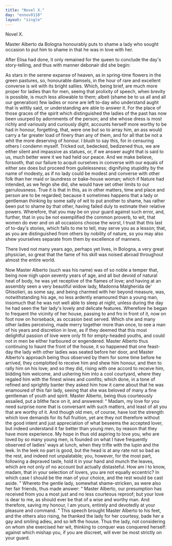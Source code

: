 ```yaml
---
title: "Novel X."
day: "ennov0110"
layout: "single"
---
```

<html>
 <head>
 </head>
 <body>
  <div id="nov0110" type="novella" who="pampinea">
   <head>
    Novel X.
   </head>
   <argument>
    <p>
     <milestone id="p01100001"/>
     Master Alberto da Bologna honourably puts to shame a
 lady who sought occasion to put him to shame in that
 he was in love with her.
    </p>
   </argument>
   <div3 type="commentary" who="author">
    <p>
     <milestone id="p01100002"/>
     <!--(sc)-->
     After
     <!--(/sc)-->
     Elisa had done, it only remained for the queen to conclude
	the day's story-telling, and thus with manner debonair did she begin:
    </p>
   </div3>
   <div3 type="commentary" who="pampinea">
    <p>
     <milestone id="p01100003"/>
     As stars in the serene expanse of heaven, as in spring-time
 flowers in the green pastures, so, honourable damsels, in the hour of
 rare and excellent converse is wit with its bright sallies.
     <milestone id="p01100004"/>
     Which,
 being brief, are much more proper for ladies than for men, seeing
 that prolixity of speech, when brevity is possible, is much less allowable
 to them; albeit (shame be to us all and all our generation) few
 ladies or none are left to-day who understand aught that is wittily
 said, or understanding are able to answer it.
     <milestone id="p01100005"/>
     For the place of those
 graces of the spirit which distinguished the ladies of the past has now
 been usurped by adornments of the person; and she whose dress is
 most richly and variously and curiously dight, accounts herself more
 worthy to be had in honour, forgetting, that, were one but so to
 array him, an ass would carry a far greater load of finery than any
 of them, and for all that be not a whit the more deserving of honour.
     <milestone id="p01100006"/>
     I blush to say this, for in censuring others I condemn myself.
 Tricked out, bedecked, bedizened thus, we are either silent and
 impassive as statues, or, if we answer aught that is said to us, much
 better were it we had held our peace. And we make believe,
 forsooth, that our failure to acquit ourselves in converse with our
 equals of either sex does but proceed from guilelessness; dignifying
 stupidity by the name of modesty, as if no lady could be modest and
 converse with other folk than her maid or laundress or bake-house
     <pb n="62"/>
     woman; which if Nature had intended, as we feign she did, she would
 have set other limits to our garrulousness.
     <milestone id="p01100007"/>
     True it is that in this, as
 in other matters, time and place and person are to be regarded;
 because it sometimes happens that a lady or gentleman thinking by
 some sally of wit to put another to shame, has rather been put to
 shame by that other, having failed duly to estimate their relative
 powers.
     <milestone id="p01100008"/>
     Wherefore, that you may be on your guard against such
 error, and, further, that in you be not exemplified the common
 proverb, to wit, that women do ever and on all occasions choose the
 worst, I trust that this last of to-day's stories, which falls to me to
 tell, may serve you as a lesson; that, as you are distinguished from
 others by nobility of nature, so you may also shew yourselves
 separate from them by excellence of manners.
    </p>
   </div3>
   <p>
    <milestone id="p01100009"/>
    There lived not many years ago, perhaps yet lives, in Bologna, a
 very great physician, so great that the fame of his skill was noised
 abroad throughout almost the entire world.
   </p>
   <p>
    Now Master Alberto (such was his name) was of so noble a
 temper that,
    <milestone id="p01100010"/>
    being now nigh upon seventy years of age, and all but
 devoid of natural heat of body, he was yet receptive of the flames of
 love; and having at an assembly seen a very beautiful widow lady,
 Madonna Malgherida de' Ghisolieri, as some say, and being charmed
 with her beyond measure, was, notwithstanding his age, no less
 ardently enamoured than a young man, insomuch that he was not
 well able to sleep at night, unless during the day he had seen the fair
 lady's lovely and delicate features.
    <milestone id="p01100011"/>
    Wherefore he began to frequent
 the vicinity of her house, passing to and fro in front of it, now on
 foot now on horseback, as occasion best served.
    <milestone id="p01100012"/>
    Which she and many
 other ladies perceiving, made merry together more than once, to see
 a man of his years and discretion in love, as if they deemed that this
 most delightful passion of love were only fit for empty-headed youths,
 and could not in men be either harboured or engendered.
    <milestone id="p01100013"/>
    Master Alberto thus continuing to haunt the front of the house, it so
 happened that one feast-day the lady with other ladies was seated
 before her door, and Master Alberto's approach being thus observed
 by them for some time before he arrived, they complotted to receive
 him and shew him honour, and then to rally him on his love;
    <milestone id="p01100014"/>
    and so they did, rising with one accord to receive him, bidding him
 welcome, and ushering him into a cool courtyard, where they regaled
    <pb n="63"/>
    him with the finest wines and comfits; which done, in a tone of
 refined and sprightly banter they asked him how it came about that
 he was enamoured of this fair lady, seeing that she was beloved of
 many a fine gentleman of youth and spirit.
    <milestone id="p01100015"/>
    Master Alberto, being
 thus courteously assailed, put a blithe face on it, and answered:
    <q direct="unspecified">
     Madam, my love for you need surprise none that is conversant
 with such matters, and least of all you that are worthy of it.
     <milestone id="p01100016"/>
     And though old men, of course, have lost the strength which love demands
 for its full fruition, yet are they not therefore without the
 good intent and just appreciation of what beseems the accepted lover,
 but indeed understand it far better than young men, by reason that
 they have more experience.
     <milestone id="p01100017"/>
     My hope in thus old aspiring to love
 you, who are loved by so many young men, is founded on what I
 have frequently observed of ladies' ways at lunch, when they trifle
 with the lupin and the leek. In the leek no part is good, but the
 head is at any rate not so bad as the rest, and indeed not unpalatable;
 you, however, for the most part, following a depraved taste, hold it in
 your hand and munch the leaves, which are not only of no account
 but actually distasteful.
     <milestone id="p01100018"/>
     How am I to know, madam, that in your
 selection of lovers, you are not equally eccentric? In which case I
 should be the man of your choice, and the rest would be cast aside.
    </q>
    <milestone id="p01100019"/>
    Whereto the gentle lady, somewhat shame-stricken, as were also her
 fair friends, thus made answer:
    <q direct="unspecified">
     Master Alberto, our presumption
 has received from you a most just and no less courteous reproof; but
 your love is dear to me, as should ever be that of a wise and worthy
 man. And therefore, saving my honour, I am yours, entirely and
 devotedly at your pleasure and command.
    </q>
    <milestone id="p01100020"/>
    This speech brought
 Master Alberto to his feet, and the others also rising, he thanked the
 lady for her courtesy, bade her a gay and smiling adieu, and so
 left the house. Thus the lady, not considering on whom she exercised
 her wit, thinking to conquer was conquered herself: against
 which mishap you, if you are discreet, will ever be most strictly on
 your guard.
   </p>
  </div>
 </body>
</html>